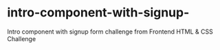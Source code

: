 # intro-component-with-signup-
 Intro component with signup form challenge from Frontend HTML & CSS Challenge 
